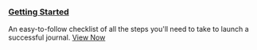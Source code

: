 
### [Getting Started](/starting-a-journal/)

An easy-to-follow checklist of all the steps you'll need to take to launch a successful journal. [View Now](/starting-a-journal/)
